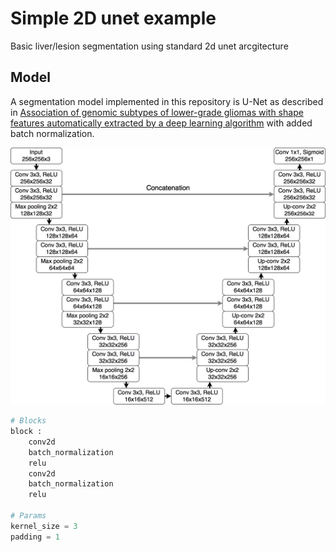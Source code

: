 # Simple 2D unet example

Basic liver/lesion segmentation using standard 2d unet arcgitecture

## Model

A segmentation model implemented in this repository is U-Net as described in [Association of genomic subtypes of lower-grade gliomas with shape features automatically extracted by a deep learning algorithm](https://doi.org/10.1016/j.compbiomed.2019.05.002) with added batch normalization.

![unet](resources/unet.png)

```python
# Blocks
block :
    conv2d
    batch_normalization
    relu
    conv2d
    batch_normalization
    relu

# Params
kernel_size = 3
padding = 1

```

